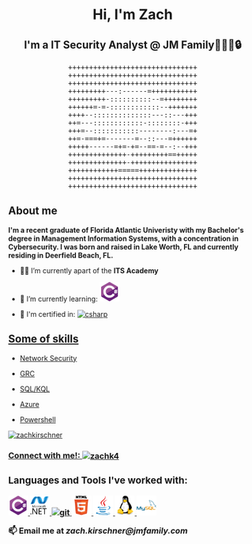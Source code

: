 <h1 align="center">Hi, I'm Zach</h1>

<h2 align="center">I'm a IT Security Analyst @ JM Family👨🏻‍💻🔒</h2>
<div align="center">
<pre>
+++++++++++++++++++++++++++++++
+++++++++++++++++++++++++++++++
+++++++++++++++++++++++++++++++
+++++++++---:------=+++++++++++
+++++++++-::::::::::--=++++++++
++++++=-=-::::::::::::--+++++++
++++--::::::::::::::---::---+++
++=---::::::::::::-::::::::-+++
+++=--:::::::::::--------:---=+
++=-===+=-------=--::---=++++++
+++++------=+=-+=--==-=--:--+++
++++++++++++++-+++++++++==+++++
++++++++++++++-++++++++++++++++
++++++++++++=====++++++++++++++
+++++++++++++++++++++++++++++++
+++++++++++++++++++++++++++++++
</pre>
</div>

<h2 align="left">About me</h2>
<b>  I'm a recent graduate of Florida Atlantic Univeristy with my Bachelor's degree in Management Information Systems, with a concentration in Cybersecurity. I was born and raised in Lake Worth, FL and currently residing in Deerfield Beach, FL. </b>

- 👨‍🏫 I’m currently apart of the <b>**ITS Academy**</b>

- 🌱 I’m currently learning: <img src="https://raw.githubusercontent.com/devicons/devicon/master/icons/csharp/csharp-original.svg" alt="csharp" width="40" height="40"/>

- 📜 I'm certified in: <a href="https://www.credly.com/badges/b533da2c-a57b-49dd-8232-428eac6cbc49/linked_in_profile" target="blank"><img src="https://images.credly.com/images/74790a75-8451-400a-8536-92d792c5184a/CompTIA_Security_2Bce.png" alt="csharp" width="40" height="40"/>


<h2 align="left">Some of skills</h2>

- Network Security

- GRC
  
- SQL/KQL
  
- Azure
  
- Powershell


<p align="left"> <a href="https://jmfamily.com"><img src="https://i.giphy.com/O07VRy6zhkpVf2Nvus.webp" alt="zachkirschner" width="200" height="100" /> </p>

<h3 align="left">Connect with me!: <a href="https://linkedin.com/in/zachk4" target="blank"><img align="center" src="https://raw.githubusercontent.com/rahuldkjain/github-profile-readme-generator/master/src/images/icons/Social/linked-in-alt.svg" alt="zachk4" height="30" width="40"/></a><div>


<h3 align="left">Languages and Tools I've worked with:</h3>
<p align="left"> <a href="https://www.w3schools.com/cs/" target="_blank" rel="noreferrer"> <img src="https://raw.githubusercontent.com/devicons/devicon/master/icons/csharp/csharp-original.svg" alt="csharp" width="40" height="40"/> </a> <a href="https://dotnet.microsoft.com/" target="_blank" rel="noreferrer"> <img src="https://raw.githubusercontent.com/devicons/devicon/master/icons/dot-net/dot-net-original-wordmark.svg" alt="dotnet" width="40" height="40"/> </a> <a href="https://git-scm.com/" target="_blank" rel="noreferrer"> <img src="https://www.vectorlogo.zone/logos/git-scm/git-scm-icon.svg" alt="git" width="40" height="40"/> </a> <a href="https://www.w3.org/html/" target="_blank" rel="noreferrer"> <img src="https://raw.githubusercontent.com/devicons/devicon/master/icons/html5/html5-original-wordmark.svg" alt="html5" width="40" height="40"/> </a> <a href="https://www.java.com" target="_blank" rel="noreferrer"> <img src="https://raw.githubusercontent.com/devicons/devicon/master/icons/java/java-original.svg" alt="java" width="40" height="40"/> </a> <a href="https://www.linux.org/" target="_blank" rel="noreferrer"> <img src="https://raw.githubusercontent.com/devicons/devicon/master/icons/linux/linux-original.svg" alt="linux" width="40" height="40"/> </a> <a href="https://www.mysql.com/" target="_blank" rel="noreferrer"> <img src="https://raw.githubusercontent.com/devicons/devicon/master/icons/mysql/mysql-original-wordmark.svg" alt="mysql" width="40" height="40"/> </a> </p>

<div></div>
📫 Email me at <i>zach.kirschner@jmfamily.com</i></div>
